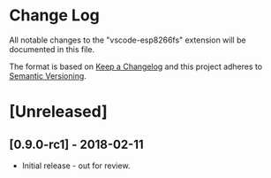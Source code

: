 # Change Log
All notable changes to the "vscode-esp8266fs" extension will be documented in this file.

The format is based on [Keep a Changelog](http://keepachangelog.com/en/1.0.0/)
and this project adheres to [Semantic Versioning](http://semver.org/spec/v2.0.0.html).

# [Unreleased]

## [0.9.0-rc1] - 2018-02-11

- Initial release - out for review.